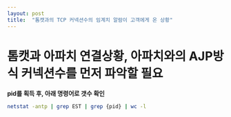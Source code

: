 ```yaml
---
layout: post
title:  "톰캣과의 TCP 커넥션수의 임계치 알람이 고객에게 온 상황"
---
```


# 톰캣과 아파치 연결상황, 아파치와의 AJP방식 커넥션수를 먼저 파악할 필요

**pid를 획득 후, 아래 명령어로 갯수 확인**

```bash
netstat -antp | grep EST | grep {pid} | wc -l

```
